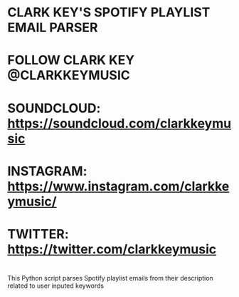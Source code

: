 #
#       CLARK KEY'S SPOTIFY PLAYLIST EMAIL PARSER
#
#       FOLLOW CLARK KEY   @CLARKKEYMUSIC
#       SOUNDCLOUD: https://soundcloud.com/clarkkeymusic
#       INSTAGRAM: https://www.instagram.com/clarkkeymusic/
#       TWITTER: https://twitter.com/clarkkeymusic
#

This Python script parses Spotify playlist emails from their description related to user inputed keywords
